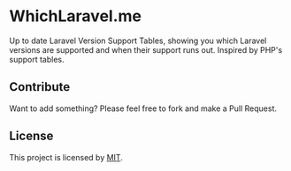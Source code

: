 # WhichLaravel.me
Up to date Laravel Version Support Tables, showing you which Laravel versions are supported and when their support runs out. Inspired by PHP's support tables.

## Contribute
Want to add something? Please feel free to fork and make a Pull Request.

## License
This project is licensed by [MIT](https://opensource.org/licenses/mit-license.php).
